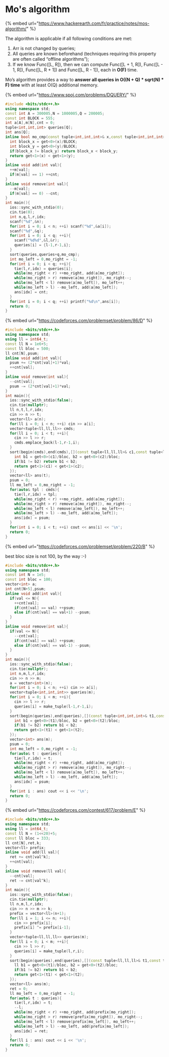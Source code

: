 # Mo's algorithm

{% embed url="https://www.hackerearth.com/fr/practice/notes/mos-algorithm/" %}

The algorithm is applicable if all following conditions are met:

1. Arr is not changed by queries;
2. All queries are known beforehand \(techniques requiring this property are often called “offline algorithms”\);
3. If we know Func\(\[L, R\]\), then we can compute Func\(\[L + 1, R\]\), Func\(\[L - 1, R\]\), Func\(\[L, R + 1\]\) and Func\(\[L, R - 1\]\), each in **O\(F\)** time.

Mo’s algorithm provides a way to **answer all queries in O\(\(N + Q\) \* sqrt\(N\) \* F\) time** with at least O\(Q\) additional memory.

{% embed url="https://www.spoj.com/problems/DQUERY/" %}

```cpp
#include <bits/stdc++.h>
using namespace std;
const int A = 300005,N = 1000005,Q = 200005;
const int BLOCK = 555;
int a[A],m[N],cnt = 0;
tuple<int,int,int> queries[Q];
int ans[Q];
inline bool mo_cmp(const tuple<int,int,int>& x,const tuple<int,int,int>& y){
  int block_x = get<0>(x)/BLOCK;
  int block_y = get<0>(y)/BLOCK;
  if(block_x != block_y) return block_x < block_y;
  return get<1>(x) < get<1>(y);
}
inline void add(int val){
  ++m[val];
  if(m[val] == 1) ++cnt;
}
inline void remove(int val){
  --m[val];
  if(m[val] == 0) --cnt;
}
int main(){
  ios::sync_with_stdio(0);
  cin.tie(0);
  int n,q,l,r,idx;
  scanf("%d",&n);
  for(int i = 0; i < n; ++i) scanf("%d",&a[i]);
  scanf("%d",&q);
  for(int i = 0; i < q; ++i){
    scanf("%d%d",&l,&r);
    queries[i] = {l-1,r-1,i};
  }
  sort(queries,queries+q,mo_cmp);
  int mo_left = 0,mo_right = -1;
  for(int i = 0; i < q; ++i){
    tie(l,r,idx) = queries[i];
    while(mo_right < r) ++mo_right, add(a[mo_right]);
    while(mo_right > r) remove(a[mo_right]), mo_right--;
    while(mo_left < l) remove(a[mo_left]), mo_left++;
    while(mo_left > l) --mo_left, add(a[mo_left]);
    ans[idx] = cnt;
  }
  for(int i = 0; i < q; ++i) printf("%d\n",ans[i]);
  return 0;
}
```

{% embed url="https://codeforces.com/problemset/problem/86/D" %}

```cpp
#include <bits/stdc++.h>
using namespace std;
using ll = int64_t;
const ll N = 1e6+5;
const ll bloc = 500;
ll cnt[N],psum;
inline void add(int val){
  psum += (2*cnt[val]+1)*val;
  ++cnt[val];
}
inline void remove(int val){
  --cnt[val];
  psum -= (2*cnt[val]+1)*val;
}
int main(){
  ios::sync_with_stdio(false);
  cin.tie(nullptr);
  ll n,t,l,r,idx;
  cin >> n >> t;
  vector<ll> a(n);
  for(ll i = 0; i < n; ++i) cin >> a[i];
  vector<tuple<ll,ll,ll>> cmds;
  for(ll i = 0; i < t; ++i){
    cin >> l >> r;
    cmds.emplace_back(l-1,r-1,i);
  }
  sort(begin(cmds),end(cmds),[](const tuple<ll,ll,ll>& c1,const tuple<ll,ll,ll>& c2){
    int b1 = get<0>(c1)/bloc, b2 = get<0>(c2)/bloc;
    if(b1 != b2) return b1 < b2;
    return get<1>(c1) < get<1>(c2);
  });
  vector<ll> ans(t);
  psum = 0;
  ll mo_left = 0,mo_right = -1;
  for(auto& tpl : cmds){
    tie(l,r,idx) = tpl;
    while(mo_right < r) ++mo_right, add(a[mo_right]);
    while(mo_right > r) remove(a[mo_right]), mo_right--;
    while(mo_left < l) remove(a[mo_left]), mo_left++;
    while(mo_left > l) --mo_left, add(a[mo_left]);
    ans[idx] = psum;
  }
  for(int i = 0; i < t; ++i) cout << ans[i] << '\n';
  return 0;
}
```

{% embed url="https://codeforces.com/problemset/problem/220/B" %}

best bloc size is not 100, by the way :-\)

```cpp
#include <bits/stdc++.h>
using namespace std;
const int N = 1e5;
const int bloc = 100;
vector<int> a;
int cnt[N+5],psum;
inline void add(int val){
  if(val <= N){
    ++cnt[val];
    if(cnt[val] == val) ++psum;
    else if(cnt[val] == val+1) --psum;
  }
}
inline void remove(int val){
  if(val <= N){
    --cnt[val];
    if(cnt[val] == val) ++psum;
    else if(cnt[val] == val-1) --psum;
  }
}
int main(){
  ios::sync_with_stdio(false);
  cin.tie(nullptr);
  int n,m,l,r,idx;
  cin >> n >> m;
  a = vector<int>(n);
  for(int i = 0; i < n; ++i) cin >> a[i];
  vector<tuple<int,int,int>> queries(m);
  for(int i = 0; i < m; ++i){
    cin >> l >> r;
    queries[i] = make_tuple(l-1,r-1,i);
  }
  sort(begin(queries),end(queries),[](const tuple<int,int,int>& t1,const tuple<int,int,int>& t2){
    int b1 = get<0>(t1)/bloc, b2 = get<0>(t2)/bloc;
    if(b1 != b2) return b1 < b2;
    return get<1>(t1) < get<1>(t2);
  });
  vector<int> ans(m);
  psum = 0;
  int mo_left = 0,mo_right = -1;
  for(auto& t : queries){
    tie(l,r,idx) = t;
    while(mo_right < r) ++mo_right, add(a[mo_right]);
    while(mo_right > r) remove(a[mo_right]), mo_right--;
    while(mo_left < l) remove(a[mo_left]), mo_left++;
    while(mo_left > l) --mo_left, add(a[mo_left]);
    ans[idx] = psum;
  }
  for(int i : ans) cout << i << '\n';
  return 0;
}
```

{% embed url="https://codeforces.com/contest/617/problem/E" %}

```cpp
#include <bits/stdc++.h>
using namespace std;
using ll = int64_t;
const ll N = (1<<20)+5;
const ll bloc = 333;
ll cnt[N],ret,k;
vector<ll> prefix;
inline void add(ll val){
  ret += cnt[val^k];
  ++cnt[val];
}
inline void remove(ll val){
  --cnt[val];
  ret -= cnt[val^k];
}
int main(){
  ios::sync_with_stdio(false);
  cin.tie(nullptr);
  ll n,m,l,r,idx;
  cin >> n >> m >> k;
  prefix = vector<ll>(n+1);
  for(ll i = 1; i <= n; ++i){
    cin >> prefix[i];
    prefix[i] ^= prefix[i-1];
  }
  vector<tuple<ll,ll,ll>> queries(m);
  for(ll i = 0; i < m; ++i){
    cin >> l >> r;
    queries[i] = make_tuple(l,r,i);
  }
  sort(begin(queries),end(queries),[](const tuple<ll,ll,ll>& t1,const tuple<ll,ll,ll>& t2){
    ll b1 = get<0>(t1)/bloc, b2 = get<0>(t2)/bloc;
    if(b1 != b2) return b1 < b2;
    return get<1>(t1) < get<1>(t2);
  });
  vector<ll> ans(m);
  ret = 0;
  ll mo_left = 0,mo_right = -1;
  for(auto& t : queries){
    tie(l,r,idx) = t;
    --l;
    while(mo_right < r) ++mo_right, add(prefix[mo_right]);
    while(mo_right > r) remove(prefix[mo_right]), mo_right--;
    while(mo_left < l) remove(prefix[mo_left]), mo_left++;
    while(mo_left > l) --mo_left, add(prefix[mo_left]);
    ans[idx] = ret;
  }
  for(ll i : ans) cout << i << '\n';
  return 0;
}
```

